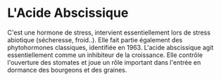 # L'Acide Abscissique 

C'est une hormone de stress, intervient essentiellement lors de stress abiotique (sécheresse, froid..). Elle fait partie également des phytohormones classiques, identifiée en 1963. L'acide abscissique agit essentiellement comme un inhibiteur de la croissance. Elle contrôle l'ouverture des stomates et joue un rôle important dans l'entrée en dormance des bourgeons et des graines. 